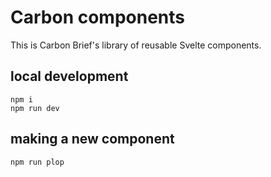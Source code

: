 # Carbon components

This is Carbon Brief's library of reusable Svelte components.

## local development

```
npm i
npm run dev
```

## making a new component

```
npm run plop
```